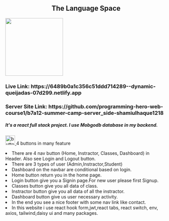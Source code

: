 <h2 align="center"> The Language Space</h3>
<img src="https://i.postimg.cc/wx4JxZtv/logo.png" style="height:180px"  /> 

<h3>  </h3>
<h3> Live Link: https://6489b0a1c356c51ddd714289--dynamic-queijadas-07d299.netlify.app </h3>
<h3> Server Site Link: https://github.com/programming-hero-web-course1/b7a12-summer-camp-server_side-shamiulhaque1218 </h3>



<h5 >It's a react full stack project. I use Mobgodb database in my backend.</h3>
<p align="left">  <a href="https://jasmine.github.io/" target="_blank" rel="noreferrer"> <img src="https://th.bing.com/th/id/R.6a918db639285232e945baeadf991b60?rik=F45O3q%2fWqMKXFQ&pid=ImgRaw&r=0" alt="button" width="30" height="30"/> </a>  4 buttons in many feature  </p> 

<li>There are 4 nav button (Home, Instractor, Classes, Dashboard) in Header. Also see Login and Logout button.</>
  <li>There are 3 types of user (Admin,Instractor,Student)</>
 <li>  Dashboard on the navbar are conditional based on login. </>
  
<li> Home button return you in the home page. </>

<li> Login button give you a Signin page.For new user please first Signup. </li>

<li> Classes button give you all data of class. </li>

 <li> Instractor button give you all data of all the instractor. </li>

<li> Dashboard button give us user necessary activity. </li>

<li>In the end you see a nice footer with some nav link like contact.</li>

<li>In this website i use react hook form,jwt,react tabs, react switch, env, axios, tailwind,daisy ui and many packages.</li>
</p>
